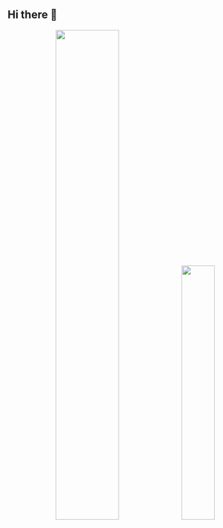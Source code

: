 ## Hi there 👋

<!--
**MOHAMMADALSIFAN/MOHAMMADALSIFAN** is a ✨ _special_ ✨ repository because its `README.md` (this file) appears on your GitHub profile.

Here are some ideas to get you started:

- 🔭 I’m currently working on ...
- 🌱 I’m currently learning ...
- 👯 I’m looking to collaborate on ...
- 🤔 I’m looking for help with ...
- 💬 Ask me about ...
- 📫 How to reach me: ...
- 😄 Pronouns: ...
- ⚡ Fun fact: ...
-->
<div align="center">
  <img src="https://github-readme-streak-stats.herokuapp.com/?user=MOHAMMADALSIFAN&theme=aura&hide_border=true" width="50%" />
  <img src="https://github-readme-stats.vercel.app/api/top-langs/?username=MOHAMMADALSIFAN&theme=aura&hide_border=true&include_all_commits=true&count_private=true&layout=compact" width="36%" /> </br>
</div>

<!--
<div align = "center">

![snake gif](https://github.com/MOHAMMADALSIFAN/MOHAMMADALSIFAN/blob/output/github-snake-dark.svg)
  
</div>
-->
